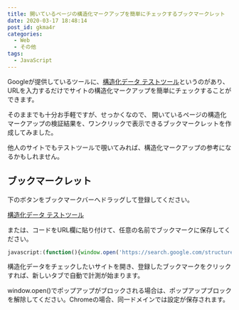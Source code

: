 ```yaml
---
title: 開いているページの構造化マークアップを簡単にチェックするブックマークレット
date: 2020-03-17 18:48:14
post_id: gkma4r
categories:
  - Web
  - その他
tags:
  - JavaScript
---
```


Googleが提供しているツールに、[構造化データ テストツール](https://search.google.com/structured-data/testing-tool?hl=ja)というのがあり、URLを入力するだけでサイトの構造化マークアップを簡単にチェックすることができます。

そのままでも十分お手軽ですが、せっかくなので、 開いているページの構造化マークアップの検証結果を、ワンクリックで表示できるブックマークレットを作成してみました。

他人のサイトでもテストツールで覗いてみれば、構造化マークアップの参考になるかもしれません。

## ブックマークレット

下のボタンをブックマークバーへドラッグして登録してください。

<a class="btn" href="javascript:(function(){window.open('https://search.google.com/structured-data/testing-tool/u/0/#url='+encodeURIComponent(location.href))})()">構造化データ テストツール</a>


または、コードをURL欄に貼り付けて、任意の名前でブックマークに保存してください。

```javascript
javascript:(function(){window.open('https://search.google.com/structured-data/testing-tool/u/0/#url='+encodeURIComponent(location.href))})()
```

構造化データをチェックしたいサイトを開き、登録したブックマークをクリックすれば、新しいタブで自動で計測が始まります。

<div class="alert notice">window.open()でポップアップがブロックされる場合は、ポップアップブロックを解除してください。Chromeの場合、同一ドメインでは設定が保存されます。</div>
